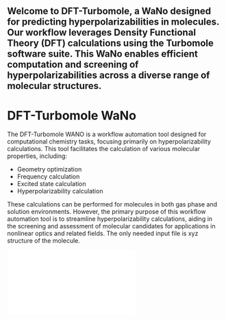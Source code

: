 **Welcome to DFT-Turbomole, a WaNo designed for predicting hyperpolarizabilities in molecules. Our workflow leverages Density Functional Theory (DFT) calculations using the Turbomole software suite. This WaNo enables efficient computation and screening of hyperpolarizabilities across a diverse range of molecular structures.**
---
# DFT-Turbomole WaNo

The DFT-Turbomole WANO is a workflow automation tool designed for computational chemistry tasks, focusing primarily on hyperpolarizability calculations. This tool facilitates the calculation of various molecular properties, including:
- Geometry optimization
- Frequency calculation
- Excited state calculation
- Hyperpolarizability calculation

These calculations can be performed for molecules in both gas phase and solution environments. However, the primary purpose of this workflow automation tool is to streamline hyperpolarizability calculations, aiding in the screening and assessment of molecular candidates for applications in nonlinear optics and related fields. The only needed input file is xyz structure of the molecule.

![Alt Text](dft.pdf)
